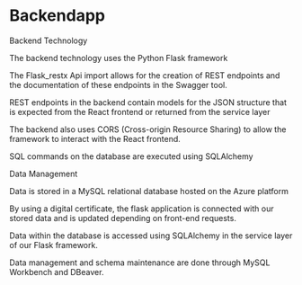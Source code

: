 # Backendapp

Backend Technology

The backend technology uses the Python Flask framework 

The Flask_restx Api import allows for the creation of REST endpoints and the documentation of these endpoints in the Swagger tool.

REST endpoints in the backend contain models for the JSON structure that is expected from the React frontend or returned from the service layer

The backend also uses CORS (Cross-origin Resource Sharing) to allow the framework to interact with the React frontend.

SQL commands on the database are executed using SQLAlchemy



Data Management

Data is stored in a MySQL relational database hosted on the Azure platform

By using a digital certificate, the flask application is connected with our stored data and is updated depending on front-end requests.

Data within the database is accessed using SQLAlchemy in the service layer of our Flask framework.

Data management and schema maintenance are done through MySQL Workbench and DBeaver.

